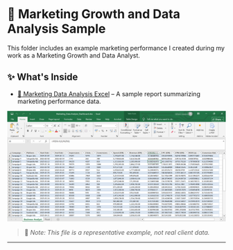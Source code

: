 # 📁 Marketing Growth and Data Analysis Sample

This folder includes an example marketing performance I created during my work as a Marketing Growth and Data Analyst.

## ✨ What's Inside
 
- [📄 Marketing Data Analysis Excel](./Marketing_Data%20Analysis_Dashboard.xlsx) – A sample report summarizing marketing performance data.

![marketing-data-analysis-dashboard](./Screenshot_Marketing_Data%20Analysis_Dashboard.png)



> 📌 *Note: This file is a representative example, not real client data.*
---
